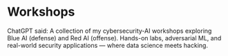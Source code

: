 # Workshops
ChatGPT said:  A collection of my cybersecurity-AI workshops exploring Blue AI (defense) and Red AI (offense). Hands-on labs, adversarial ML, and real-world security applications — where data science meets hacking.
